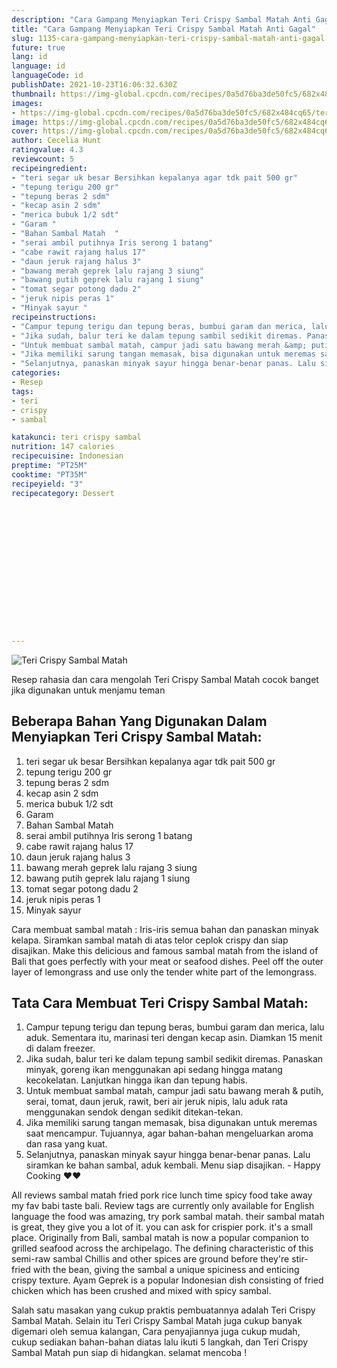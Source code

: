 ```yaml
---
description: "Cara Gampang Menyiapkan Teri Crispy Sambal Matah Anti Gagal"
title: "Cara Gampang Menyiapkan Teri Crispy Sambal Matah Anti Gagal"
slug: 1135-cara-gampang-menyiapkan-teri-crispy-sambal-matah-anti-gagal
future: true
lang: id
language: id
languageCode: id
publishDate: 2021-10-23T16:06:32.630Z 
thumbnail: https://img-global.cpcdn.com/recipes/0a5d76ba3de50fc5/682x484cq65/teri-crispy-sambal-matah-foto-resep-utama.webp
images:
- https://img-global.cpcdn.com/recipes/0a5d76ba3de50fc5/682x484cq65/teri-crispy-sambal-matah-foto-resep-utama.webp
image: https://img-global.cpcdn.com/recipes/0a5d76ba3de50fc5/682x484cq65/teri-crispy-sambal-matah-foto-resep-utama.webp
cover: https://img-global.cpcdn.com/recipes/0a5d76ba3de50fc5/682x484cq65/teri-crispy-sambal-matah-foto-resep-utama.webp
author: Cecelia Hunt
ratingvalue: 4.3
reviewcount: 5
recipeingredient:
- "teri segar uk besar Bersihkan kepalanya agar tdk pait 500 gr"
- "tepung terigu 200 gr"
- "tepung beras 2 sdm"
- "kecap asin 2 sdm"
- "merica bubuk 1/2 sdt"
- "Garam "
- "Bahan Sambal Matah  "
- "serai ambil putihnya Iris serong 1 batang"
- "cabe rawit rajang halus 17"
- "daun jeruk rajang halus 3"
- "bawang merah geprek lalu rajang 3 siung"
- "bawang putih geprek lalu rajang 1 siung"
- "tomat segar potong dadu 2"
- "jeruk nipis peras 1"
- "Minyak sayur "
recipeinstructions:
- "Campur tepung terigu dan tepung beras, bumbui garam dan merica, lalu aduk. Sementara itu, marinasi teri dengan kecap asin. Diamkan 15 menit di dalam freezer."
- "Jika sudah, balur teri ke dalam tepung sambil sedikit diremas. Panaskan minyak, goreng ikan menggunakan api sedang hingga matang kecokelatan. Lanjutkan hingga ikan dan tepung habis."
- "Untuk membuat sambal matah, campur jadi satu bawang merah &amp; putih, serai, tomat, daun jeruk, rawit, beri air jeruk nipis, lalu aduk rata menggunakan sendok dengan sedikit ditekan-tekan."
- "Jika memiliki sarung tangan memasak, bisa digunakan untuk meremas saat mencampur. Tujuannya, agar bahan-bahan mengeluarkan aroma dan rasa yang kuat."
- "Selanjutnya, panaskan minyak sayur hingga benar-benar panas. Lalu siramkan ke bahan sambal, aduk kembali. Menu siap disajikan. Happy Cooking ❤❤"
categories:
- Resep
tags:
- teri
- crispy
- sambal

katakunci: teri crispy sambal 
nutrition: 147 calories
recipecuisine: Indonesian
preptime: "PT25M"
cooktime: "PT35M"
recipeyield: "3"
recipecategory: Dessert


     
    
    
    
    
    
    
    
    
    
    
      
    
---
```



![Teri Crispy Sambal Matah](https://img-global.cpcdn.com/recipes/0a5d76ba3de50fc5/682x484cq65/teri-crispy-sambal-matah-foto-resep-utama.webp)

Resep rahasia dan cara mengolah  Teri Crispy Sambal Matah cocok banget jika digunakan untuk menjamu teman

<!--inarticleads1-->

## Beberapa Bahan Yang Digunakan Dalam Menyiapkan Teri Crispy Sambal Matah:

1. teri segar uk besar Bersihkan kepalanya agar tdk pait 500 gr
1. tepung terigu 200 gr
1. tepung beras 2 sdm
1. kecap asin 2 sdm
1. merica bubuk 1/2 sdt
1. Garam 
1. Bahan Sambal Matah  
1. serai ambil putihnya Iris serong 1 batang
1. cabe rawit rajang halus 17
1. daun jeruk rajang halus 3
1. bawang merah geprek lalu rajang 3 siung
1. bawang putih geprek lalu rajang 1 siung
1. tomat segar potong dadu 2
1. jeruk nipis peras 1
1. Minyak sayur 

Cara membuat sambal matah : Iris-iris semua bahan dan panaskan minyak kelapa. Siramkan sambal matah di atas telor ceplok crispy dan siap disajikan. Make this delicious and famous sambal matah from the island of Bali that goes perfectly with your meat or seafood dishes. Peel off the outer layer of lemongrass and use only the tender white part of the lemongrass. 

<!--inarticleads2-->

## Tata Cara Membuat Teri Crispy Sambal Matah:

1. Campur tepung terigu dan tepung beras, bumbui garam dan merica, lalu aduk. Sementara itu, marinasi teri dengan kecap asin. Diamkan 15 menit di dalam freezer.
1. Jika sudah, balur teri ke dalam tepung sambil sedikit diremas. Panaskan minyak, goreng ikan menggunakan api sedang hingga matang kecokelatan. Lanjutkan hingga ikan dan tepung habis.
1. Untuk membuat sambal matah, campur jadi satu bawang merah &amp; putih, serai, tomat, daun jeruk, rawit, beri air jeruk nipis, lalu aduk rata menggunakan sendok dengan sedikit ditekan-tekan.
1. Jika memiliki sarung tangan memasak, bisa digunakan untuk meremas saat mencampur. Tujuannya, agar bahan-bahan mengeluarkan aroma dan rasa yang kuat.
1. Selanjutnya, panaskan minyak sayur hingga benar-benar panas. Lalu siramkan ke bahan sambal, aduk kembali. Menu siap disajikan. - Happy Cooking ❤❤


All reviews sambal matah fried pork rice lunch time spicy food take away my fav babi taste bali. Review tags are currently only available for English language the food was amazing, try pork sambal matah. their sambal matah is great, they give you a lot of it. you can ask for crispier pork. it&#39;s a small place. Originally from Bali, sambal matah is now a popular companion to grilled seafood across the archipelago. The defining characteristic of this semi-raw sambal Chillis and other spices are ground before they&#39;re stir-fried with the bean, giving the sambal a unique spiciness and enticing crispy texture. Ayam Geprek is a popular Indonesian dish consisting of fried chicken which has been crushed and mixed with spicy sambal. 

Salah satu masakan yang cukup praktis pembuatannya adalah  Teri Crispy Sambal Matah. Selain itu  Teri Crispy Sambal Matah  juga cukup banyak digemari oleh semua kalangan, Cara penyajiannya juga cukup mudah, cukup sediakan bahan-bahan diatas lalu ikuti 5 langkah, dan  Teri Crispy Sambal Matah  pun siap di hidangkan. selamat mencoba !
